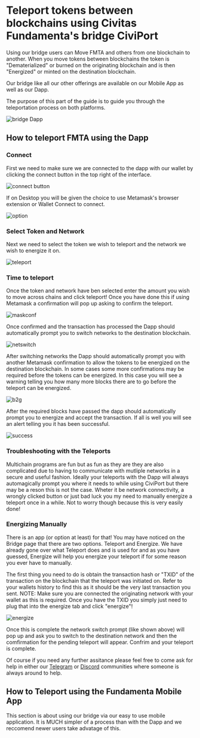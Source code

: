 # Teleport tokens between blockchains using Civitas Fundamenta's bridge CiviPort

Using our bridge users can Move FMTA and others from one blockchain to another.  When you move tokens between blockchains the token is "Dematerialized" or burned on the originating blockchain and is then "Energized" or minted on the destination blockchain. 

Our bridge like all our other offerings are available on our Mobile App as well as our Dapp.

The purpose of this part of the guide is to guide you through the teleportation process on both platforms.

![bridge Dapp](img/bridge.png)

## How to teleport FMTA using the Dapp

### Connect

First we need to make sure we are connected to the dapp with our wallet by clicking the connect button in the top right of the interface.

![connect button](img/connect.png)

If on Desktop you will be given the choice to use Metamask's browser extension or Wallet Connect to connect.

![option](img/option.png)

### Select Token and Network

Next we need to select the token we wish to teleport and the network we wish to energize it on.

![teleport](img/teleport.png)

### Time to teleport

Once the token and network have ben selected enter the amount you wish to move across chains and click teleport!  Once you have done this if using Metamask a confirmation will pop up asking to confirm the teleport.

![maskconf](img/maskconf.png)

Once confirmed and the transaction has processed the Dapp should automatically prompt you to switch networks to the destination blockchain.

![netswitch](img/netswitch.png)

After switching networks the Dapp should automatically prompt you with another Metamask confirmation to allow the tokens to be energized on the destination blockchain.  In some cases some more confirmations may be required before the tokens can be energized.  In this case you will see a warning telling you how many more blocks there are to go before the teleport can be energized.

![b2g](img/b2g.png)

After the required blocks have passed the dapp should automatically prompt you to energize and accept the transaction.  If all is well you will see an alert telling you it has been successful.

![success](img/success.png)

### Troubleshooting with the Teleports

Multichain programs are fun but as fun as they are they are also complicated due to having to communicate with mutliple networks in a secure and useful fashion.  Ideally your teleports with the Dapp will always automagically prompt you where it needs to while using CiviPort but there may be a reson this is not the case.  Wheter it be network connectivity, a wrongly clicked button or just bad luck you my need to manually energize a teleport once in a while.  Not to worry though because this is very easily done!

### Energizing Manually

There is an app (or option at least) for that!  You may have noticed on the Bridge page that there are two options.  Teleport and Energize.  We have already gone over what Teleport does and is used for and as you have guessed, Energize will help you energize your teleport if for some reason you ever have to manually.

The first thing you need to do is obtain the transaction hash or "TXID" of the transaction on the blockchain that the teleport was initiated on. Refer to your wallets history to find this as it should be the very last transaction you sent. NOTE: Make sure you are connected the originating network with your wallet as this is required.  Once you have the TXID you simply just need to plug that into the energize tab and click "energize"!

![energize](img/energize.png)

Once this is complete the network switch prompt (like shown above) will pop up and ask you to switch to the destination network and then the comfirmation for the pending teleport will appear.  Confrim and your teleport is complete.

Of course if you need any further assitance please feel free to come ask for help in either our [Telegram](https://t.me/CivitasFundamenta) or [Discord](https://discord.gg/S7daQmW) communities where someone is always around to help.

## How to Teleport using the Fundamenta Mobile App

This section is about using our bridge via our easy to use mobile application.  It is MUCH simpler of a process than with the Dapp and we reccomend newer users take advatage of this.

